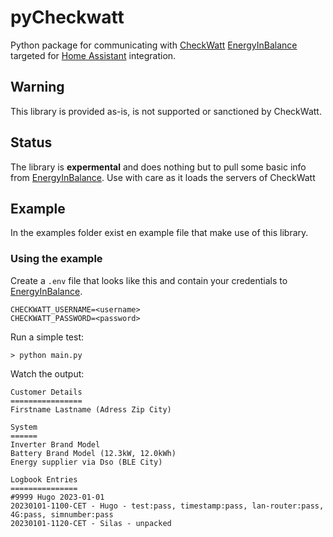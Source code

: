# pyCheckwatt

Python package for communicating with [CheckWatt](https://checkwatt.se/) [EnergyInBalance](https://energyinbalance.se/) targeted for  [Home Assistant](https://home-assistant.io) integration.

## Warning
This library is provided as-is, is not supported or sanctioned by CheckWatt.

## Status
The library is **expermental** and does nothing but to pull some basic info from [EnergyInBalance](https://energyinbalance.se/).
Use with care as it loads the servers of CheckWatt

## Example
In the examples folder exist en example file that make use of this library.

### Using the example
Create a `.env` file that looks like this and contain your credentials to [EnergyInBalance](https://energyinbalance.se/).
```
CHECKWATT_USERNAME=<username>
CHECKWATT_PASSWORD=<password>
```

Run a simple test:
```
> python main.py
```

Watch the output:
```
Customer Details
================
Firstname Lastname (Adress Zip City)

System
======
Inverter Brand Model
Battery Brand Model (12.3kW, 12.0kWh)
Energy supplier via Dso (BLE City)

Logbook Entries
===============
#9999 Hugo 2023-01-01
20230101-1100-CET - Hugo - test:pass, timestamp:pass, lan-router:pass, 4G:pass, simnumber:pass
20230101-1120-CET - Silas - unpacked
```
